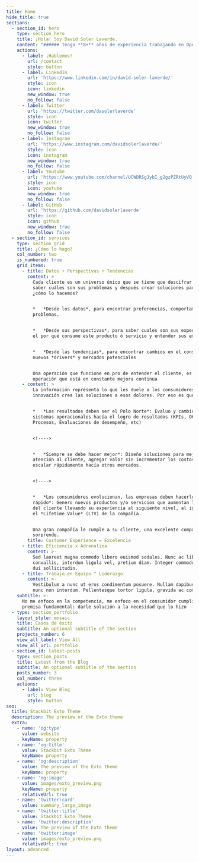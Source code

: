 ```yaml
---
title: Home
hide_title: true
sections:
  - section_id: hero
    type: section_hero
    title: ¡Hola! Soy David Soler Laverde.
    content: "###### Tengo **8+** años de experiencia trabajando en Operaciones y Consultoría como COO, Consultor e Intraemprendor en Latinoamérica \U0001F1E8\U0001F1F4\U0001F1FA\U0001F1FE\U0001F1E6\U0001F1F7\U0001F1F5\U0001F1EA\U0001F1EA\U0001F1E8\U0001F1F8\U0001F1FB\U0001F1F2\U0001F1FD.\n\n###### He impactado **15+** millones de clientes trabajando en Aviación, Hotelería, Alimentos & Bebidas, Transporte y Seguridad & Defensa.\n\n###### \U0001F3AF ¿Mi objetivo? Cazar y solucionar todos esos problemas estratégicos que generan clientes insatisfechos en industrias Tech.\n\n###### \U0001F64B\U0001F3FC‍♂️ Estoy comprometido en convertir **TUS** clientes en fans.\n"
    actions:
      - label: ¡Hablemos!
        url: /contact
        style: button
      - label: LinkedIn
        url: 'https://www.linkedin.com/in/david-soler-laverde/'
        style: icon
        icon: linkedin
        new_window: true
        no_follow: false
      - label: Twitter
        url: 'https://twitter.com/dasolerlaverde'
        style: icon
        icon: twitter
        new_window: true
        no_follow: false
      - label: Instagram
        url: 'https://www.instagram.com/davidsolerlaverde/'
        style: icon
        icon: instagram
        new_window: true
        no_follow: false
      - label: Youtube
        url: 'https://www.youtube.com/channel/UCWDRSgJybI_g2gzPZRtUyVQ'
        style: icon
        icon: youtube
        new_window: true
        no_follow: false
      - label: GitHub
        url: 'https://github.com/davidsolerlaverde'
        style: icon
        icon: github
        new_window: true
        no_follow: false
  - section_id: services
    type: section_grid
    title: ¿Cómo lo hago?
    col_number: two
    is_numbered: true
    grid_items:
      - title: Datos + Perspectivas + Tendencias
        content: >
          Cada cliente es un universo único que se tiene que descifrar para
          saber cuáles son sus problemas y después crear soluciones para ellos.
          ¿cómo lo hacemos?


          *   *Desde los datos*, para encontrar preferencias, comportamientos y
          problemas.


          *   *Desde sus perspectivas*, para saber cuales son sus expectativas,
          el por qué consume este producto ó servicio y entender sus emociones.


          *   *Desde las tendencias*, para encontrar cambios en el consumo,
          nuevos *drivers* y mercados potenciales


          Una operación que funcione en pro de entender el cliente, es una
          operación que está en constante mejora continua
      - content: >
          La información representa lo que les duele a los consumidores, la
          innovación crea las soluciones a esos dolores. Por eso es que:


          *   *Los resultados deben ser el Polo Norte*: Evaluo y cambio los
          sistemas operacionales hacía el logro de resultados (KPIs, OKRs,
          Procesos, Evaluaciones de desempeño, etc)


          <!---->


          *   *Siempre se debe hacer mejor*: Diseño soluciones para mejorar la
          atención al cliente, agregar valor sin incrementar los costos y
          escalar rápidamente hacía otros mercados.


          <!---->


          *   *Los consumidores evolucionan, las empresas deben hacerlo más
          rápido*: Genero nuevos productos y/o servicios que aumentan la lealtad
          del cliente llevando su experiencia al siguiente nivel, al igual que
          el *Lifetime Value* (LTV) de la compañia.


          Una gran compañía le cumple a su cliente, una excelente compañía los
          sorprende.
        title: Customer Experience = Excelencia
      - title: Eficiencia x Adrenalina
        content: >-
          Sed laoreet magna commodo libero euismod sodales. Nunc ac libero
          convallis, interdum ligula vel, pretium diam. Integer commodo sem at
          dui sollicitudin.
      - title: Trabajo en Equipo ^ Liderazgo
        content: >-
          Vestibulum a nunc ut eros condimentum posuere. Nullam dapibus quis
          nunc non interdum. Pellentesque tortor ligula, gravida ac commodo eu.
    subtitle: >-
      No me enfoco en la competencia, me enfoco en el consumidor cumpliendo una
      premisa fundamental: darle solución a la necesidad que lo hizo 
  - type: section_portfolio
    layout_style: mosaic
    title: Casos de éxito
    subtitle: An optional subtitle of the section
    projects_number: 6
    view_all_label: View All
    view_all_url: portfolio
  - section_id: latest-posts
    type: section_posts
    title: Latest from the Blog
    subtitle: An optional subtitle of the section
    posts_number: 3
    col_number: three
    actions:
      - label: View Blog
        url: blog
        style: button
seo:
  title: Stackbit Exto Theme
  description: The preview of the Exto theme
  extra:
    - name: 'og:type'
      value: website
      keyName: property
    - name: 'og:title'
      value: Stackbit Exto Theme
      keyName: property
    - name: 'og:description'
      value: The preview of the Exto theme
      keyName: property
    - name: 'og:image'
      value: images/exto_preview.png
      keyName: property
      relativeUrl: true
    - name: 'twitter:card'
      value: summary_large_image
    - name: 'twitter:title'
      value: Stackbit Exto Theme
    - name: 'twitter:description'
      value: The preview of the Exto theme
    - name: 'twitter:image'
      value: images/exto_preview.png
      relativeUrl: true
layout: advanced
---
```

